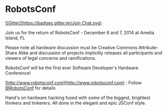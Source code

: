 RobotsConf
==========
[![Gitter](https://badges.gitter.im/Join Chat.svg)](https://gitter.im/RobotsConf/2014?utm_source=badge&utm_medium=badge&utm_campaign=pr-badge&utm_content=badge)


Join us for the return of RobotsConf - December 6 and 7, 2014 at Amelia Island, FL

Please note all hardware discussion must be Creative Commons Attribute-Share Alike and discussion of projects implicitly releases all participants and viewers of legal concerns and ramifications.

RobotsConf will be the first ever Software Developer's Hardware Conference!

[http://www.robotsconf.com](http://www.robotsconf.com) : Follow [@RobotsConf](https://twitter.com/robotsconf) for details

Hand's on hardware hacking fused with some of the biggest, brightest thinkers and tinkerers. All done in the elegant and epic JSConf style.

